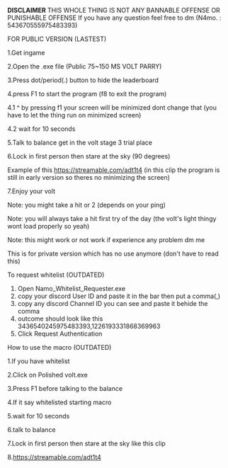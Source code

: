 **DISCLAIMER** THIS WHOLE THING IS NOT ANY BANNABLE OFFENSE OR PUNISHABLE OFFENSE 
If you have any question feel free to dm (N4mo. : 543670555975483393)

FOR PUBLIC VERSION (LASTEST)

1.Get ingame

2.Open the .exe file (Public 75~150 MS VOLT PARRY)

3.Press dot/period(.) button to hide the leaderboard

4.press F1 to start the program (f8 to exit the program)

 4.1 ^ by pressing f1 your screen will be minimized dont change that (you have to let the thing run on minimized screen)
 
 4.2 wait for 10 seconds
 
5.Talk to balance get in the volt stage 3 trial place

6.Lock in first person then stare at the sky (90 degrees)

 Example of this https://streamable.com/adt1t4 (in this clip the program is still in early version so theres no minimizing the screen)
 
7.Enjoy your volt

Note: you might take a hit or 2 (depends on your ping)

Note: you will always take a hit first try of the day (the volt's light thingy wont load properly so yeah)

Note: this might work or not work if experience any problem dm me














This is for private version which has no use anymore (don't have to read this)


To request whitelist (OUTDATED)
1. Open Namo_Whitelist_Requester.exe
2. copy your discord User ID and paste it in the bar then put a comma(,)
3. copy any discord Channel ID you can see and paste it behide the comma
4. outcome should look like this 3436540245975483393,1226193331868369963
5. Click Request Authentication



How to use the macro (OUTDATED)

1.If you have whitelist

2.Click on Polished volt.exe

3.Press F1 before talking to the balance

4.If it say whitelisted starting macro

5.wait for 10 seconds

6.talk to balance

7.Lock in first person then stare at the sky like this clip

8.https://streamable.com/adt1t4


